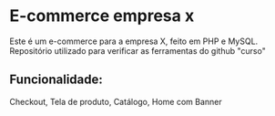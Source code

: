 # E-commerce empresa x

Este é um e-commerce para a empresa X, feito em PHP e MySQL.
Repositório utilizado para verificar as ferramentas do github "curso"

## Funcionalidade:

Checkout, Tela de produto, Catálogo, Home com Banner
